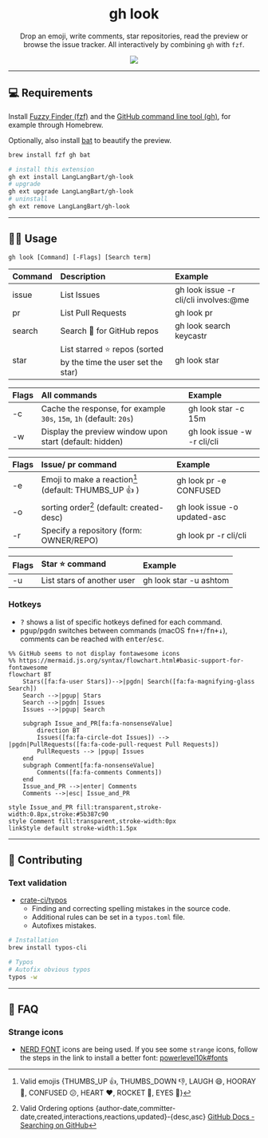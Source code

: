 <div align="center">

# gh look

Drop an emoji, write comments, star repositories, read the preview or browse the issue tracker. All interactively by combining `gh` with `fzf`.

![](https://user-images.githubusercontent.com/92653266/210178720-24bc78ef-5ae6-414c-8007-862a2a8f087e.gif)

</div>

---

## 💻 Requirements
Install [Fuzzy Finder (fzf)](https://github.com/junegunn/fzf#installation)  and the [GitHub command line tool (gh)](https://github.com/cli/cli#installation), for example through Homebrew.

Optionally, also install [bat](https://github.com/sharkdp/bat#installation) to beautify the preview.

```zsh
brew install fzf gh bat

# install this extension
gh ext install LangLangBart/gh-look
# upgrade
gh ext upgrade LangLangBart/gh-look
# uninstall
gh ext remove LangLangBart/gh-look
```

---

## 👨‍💻 Usage

```
gh look [Command] [-Flags] [Search term]
```

| Command | Description                                                     | Example                               |
| :------ | :-------------------------------------------------------------- | :------------------------------------ |
| issue   | List Issues                                                     | gh look issue -r cli/cli involves:@me |
| pr      | List Pull Requests                                              | gh look pr                            |
| search  | Search 🔎 for GitHub repos                                       | gh look search keycastr               |
| star    | List starred ⭐️ repos (sorted by the time the user set the star) | gh look star                          |

| Flags | All commands                                                        | Example                     |
| :---- | :------------------------------------------------------------------ | :-------------------------- |
| -c    | Cache the response, for example `30s`, `15m`, `1h` (default: `20s`) | gh look star -c 15m         |
| -w    | Display the preview window upon start (default: hidden)             | gh look issue -w -r cli/cli |

| Flags | Issue/ pr command                                    | Example                      |
| :---- | :--------------------------------------------------- | :--------------------------- |
| -e    | Emoji to make a reaction[^1] (default: THUMBS_UP 👍 ) | gh look pr -e CONFUSED       |
| -o    | sorting order[^2] (default: created-desc)            | gh look issue -o updated-asc |
| -r    | Specify a repository (form: OWNER/REPO)              | gh look pr -r cli/cli        |

| Flags | Star ⭐️ command             | Example                |
| :---- | :------------------------- | :--------------------- |
| -u    | List stars of another user | gh look star -u ashtom |


[^1]: Valid emojis {THUMBS_UP 👍, THUMBS_DOWN 👎, LAUGH 😄, HOORAY 🎉, CONFUSED 😕, HEART ❤️, ROCKET 🚀, EYES 👀}
[^2]: Valid Ordering options {author-date,committer-date,created,interactions,reactions,updated}-{desc,asc}
  [GitHub Docs - Searching on GitHub](https://docs.github.com/en/search-github/searching-on-github)


### Hotkeys
- <kbd>?</kbd> shows a list of specific hotkeys defined for each command.
- <kbd>pgup</kbd>/<kbd>pgdn</kbd> switches between commands (macOS <kbd>fn+↑</kbd>/<kbd>fn+↓</kbd>), comments can be reached with <kbd>enter</kbd>/<kbd>esc</kbd>.

```mermaid
%% GitHub seems to not display fontawesome icons
%% https://mermaid.js.org/syntax/flowchart.html#basic-support-for-fontawesome
flowchart BT
    Stars([fa:fa-user Stars])-->|pgdn| Search([fa:fa-magnifying-glass Search])
    Search -->|pgup| Stars
    Search -->|pgdn| Issues
    Issues -->|pgup| Search

    subgraph Issue_and_PR[fa:fa-nonsenseValue]
        direction BT
        Issues([fa:fa-circle-dot Issues]) --> |pgdn|PullRequests([fa:fa-code-pull-request Pull Requests])
        PullRequests --> |pgup| Issues
    end
    subgraph Comment[fa:fa-nonsenseValue]
        Comments([fa:fa-comments Comments])
    end
    Issue_and_PR -->|enter| Comments
    Comments -->|esc| Issue_and_PR

style Issue_and_PR fill:transparent,stroke-width:0.8px,stroke:#5b387c90
style Comment fill:transparent,stroke-width:0px
linkStyle default stroke-width:1.5px
```

---

## 💪 Contributing

### Text validation
- [crate-ci/typos](https://github.com/crate-ci/typos)
  - Finding and correcting spelling mistakes in the source code.
  - Additional rules can be set in a `typos.toml` file.
  - Autofixes mistakes.

```zsh
# Installation
brew install typos-cli

# Typos
# Autofix obvious typos
typos -w
```

---

## 💁 FAQ

### Strange icons
- [NERD FONT](https://www.nerdfonts.com/cheat-sheet) icons are being used. If you see some `strange` icons, follow the steps in the link to install a better font: [powerlevel10k#fonts](https://github.com/romkatv/powerlevel10k#fonts)
